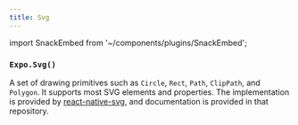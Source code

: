 ```yaml
---
title: Svg
---
```


import SnackEmbed from '~/components/plugins/SnackEmbed';

### `Expo.Svg()`

A set of drawing primitives such as `Circle`, `Rect`, `Path`,
`ClipPath`, and `Polygon`. It supports most SVG elements and properties.
The implementation is provided by [react-native-svg](https://github.com/react-native-community/react-native-svg), and documentation is provided in that repository.

<SnackEmbed snackId="HJ1m5ICJb" />


